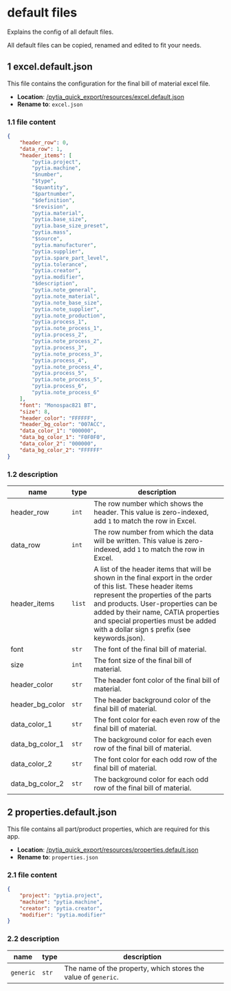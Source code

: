 # default files

Explains the config of all default files.

All default files can be copied, renamed and edited to fit your needs.

## 1 excel.default.json

This file contains the configuration for the final bill of material excel file.

- **Location**: [/pytia_quick_export/resources/excel.default.json](../pytia_quick_export/resources/excel.default.json)
- **Rename to**: `excel.json`

### 1.1 file content

```json
{
    "header_row": 0,
    "data_row": 1,
    "header_items": [
        "pytia.project",
        "pytia.machine",
        "$number",
        "$type",
        "$quantity",
        "$partnumber",
        "$definition",
        "$revision",
        "pytia.material",
        "pytia.base_size",
        "pytia.base_size_preset",
        "pytia.mass",
        "$source",
        "pytia.manufacturer",
        "pytia.supplier",
        "pytia.spare_part_level",
        "pytia.tolerance",
        "pytia.creator",
        "pytia.modifier",
        "$description",
        "pytia.note_general",
        "pytia.note_material",
        "pytia.note_base_size",
        "pytia.note_supplier",
        "pytia.note_production",
        "pytia.process_1",
        "pytia.note_process_1",
        "pytia.process_2",
        "pytia.note_process_2",
        "pytia.process_3",
        "pytia.note_process_3",
        "pytia.process_4",
        "pytia.note_process_4",
        "pytia.process_5",
        "pytia.note_process_5",
        "pytia.process_6",
        "pytia.note_process_6"
    ],
    "font": "Monospac821 BT",
    "size": 8,
    "header_color": "FFFFFF",
    "header_bg_color": "007ACC",
    "data_color_1": "000000",
    "data_bg_color_1": "F0F0F0",
    "data_color_2": "000000",
    "data_bg_color_2": "FFFFFF"
}
```

### 1.2 description

name | type | description
--- | --- | ---
header_row | `int` | The row number which shows the header. This value is zero-indexed, add `1` to match the row in Excel.
data_row | `int` | The row number from which the data will be written. This value is zero-indexed, add `1` to match the row in Excel.
header_items | `list` | A list of the header items that will be shown in the final export in the order of this list. These header items represent the properties of the parts and products. User-properties can be added by their name, CATIA properties and special properties must be added with a dollar sign `$` prefix (see keywords.json).
font | `str` | The font of the final bill of material.
size | `int` | The font size of the final bill of material.
header_color | `str` | The header font color of the final bill of material.
header_bg_color | `str` | The header background color of the final bill of material.
data_color_1 | `str` | The font color for each even row of the final bill of material.
data_bg_color_1 | `str` | The background color for each even row of the final bill of material.
data_color_2 | `str` | The font color for each odd row of the final bill of material.
data_bg_color_2 | `str` | The background color for each odd row of the final bill of material.

## 2 properties.default.json

This file contains all part/product properties, which are required for this app.

- **Location**: [/pytia_quick_export/resources/properties.default.json](../pytia_quick_export/resources/properties.default.json)
- **Rename to**: `properties.json`

### 2.1 file content

```json
{
    "project": "pytia.project",
    "machine": "pytia.machine",
    "creator": "pytia.creator",
    "modifier": "pytia.modifier"
}
```

### 2.2 description

name | type | description
--- | --- | ---
`generic` | `str` | The name of the property, which stores the value of `generic`.
